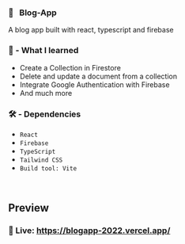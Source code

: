 ### 💬  &nbsp; Blog-App 
A blog app built with react, typescript and firebase 


### 🧠 - What I learned 

* Create a Collection in Firestore
* Delete and update a document from a collection 
* Integrate Google Authentication with Firebase
* And much more

### 🛠️ - Dependencies 

* `React`
* `Firebase`
* `TypeScript`
* `Tailwind CSS`
* `Build tool: Vite`

<br/>

## Preview
### 📎 Live: https://blogapp-2022.vercel.app/


